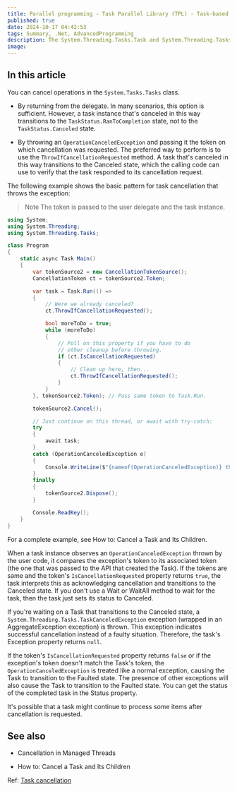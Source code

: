 ```yaml
---
title: Parallel programming - Task Parallel Library (TPL) - Task-based asynchronous programming - Task cancellation
published: true
date: 2024-10-17 04:42:53
tags: Summary, .Net, AdvancedProgramming
description: The System.Threading.Tasks.Task and System.Threading.Tasks.Task<TResult> classes support cancellation by using cancellation tokens. For more information, see Cancellation in Managed Threads. In the Task classes, cancellation involves cooperation between the user delegate, which represents a cancelable operation, and the code that requested the cancellation. A successful cancellation involves the requesting code calling the CancellationTokenSource.Cancel method and the user delegate terminating the operation in a timely manner. You can terminate the operation by using one of these options:
image:
---
```


## In this article

You can cancel operations in the `System.Tasks.Tasks` class.

- By returning from the delegate. In many scenarios, this option is sufficient. However, a task instance that's canceled in this way transitions to the `TaskStatus.RanToCompletion` state, not to the `TaskStatus.Canceled` state.

- By throwing an `OperationCanceledException` and passing it the token on which cancellation was requested. The preferred way to perform is to use the `ThrowIfCancellationRequested` method. A task that's canceled in this way transitions to the Canceled state, which the calling code can use to verify that the task responded to its cancellation request.

The following example shows the basic pattern for task cancellation that throws the exception:

> Note
The token is passed to the user delegate and the task instance.

```csharp
using System;
using System.Threading;
using System.Threading.Tasks;

class Program
{
    static async Task Main()
    {
        var tokenSource2 = new CancellationTokenSource();
        CancellationToken ct = tokenSource2.Token;

        var task = Task.Run(() =>
        {
            // Were we already canceled?
            ct.ThrowIfCancellationRequested();

            bool moreToDo = true;
            while (moreToDo)
            {
                // Poll on this property if you have to do
                // other cleanup before throwing.
                if (ct.IsCancellationRequested)
                {
                    // Clean up here, then...
                    ct.ThrowIfCancellationRequested();
                }
            }
        }, tokenSource2.Token); // Pass same token to Task.Run.

        tokenSource2.Cancel();

        // Just continue on this thread, or await with try-catch:
        try
        {
            await task;
        }
        catch (OperationCanceledException e)
        {
            Console.WriteLine($"{nameof(OperationCanceledException)} thrown with message: {e.Message}");
        }
        finally
        {
            tokenSource2.Dispose();
        }

        Console.ReadKey();
    }
}
```

For a complete example, see How to: Cancel a Task and Its Children.

When a task instance observes an `OperationCanceledException` thrown by the user code, it compares the exception's token to its associated token (the one that was passed to the API that created the Task). If the tokens are same and the token's `IsCancellationRequested` property returns ```true```, the task interprets this as acknowledging cancellation and transitions to the Canceled state. If you don't use a Wait or WaitAll method to wait for the task, then the task just sets its status to Canceled.

If you're waiting on a Task that transitions to the Canceled state, a `System.Threading.Tasks.TaskCanceledException` exception (wrapped in an AggregateException exception) is thrown. This exception indicates successful cancellation instead of a faulty situation. Therefore, the task's Exception property returns ```null```.

If the token's `IsCancellationRequested` property returns ```false``` or if the exception's token doesn't match the Task's token, the `OperationCanceledException` is treated like a normal exception, causing the Task to transition to the Faulted state. The presence of other exceptions will also cause the Task to transition to the Faulted state. You can get the status of the completed task in the Status property.

It's possible that a task might continue to process some items after cancellation is requested.

## See also

- Cancellation in Managed Threads

- How to: Cancel a Task and Its Children

Ref: [Task cancellation](https://learn.microsoft.com/en-us/dotnet/standard/parallel-programming/task-cancellation)